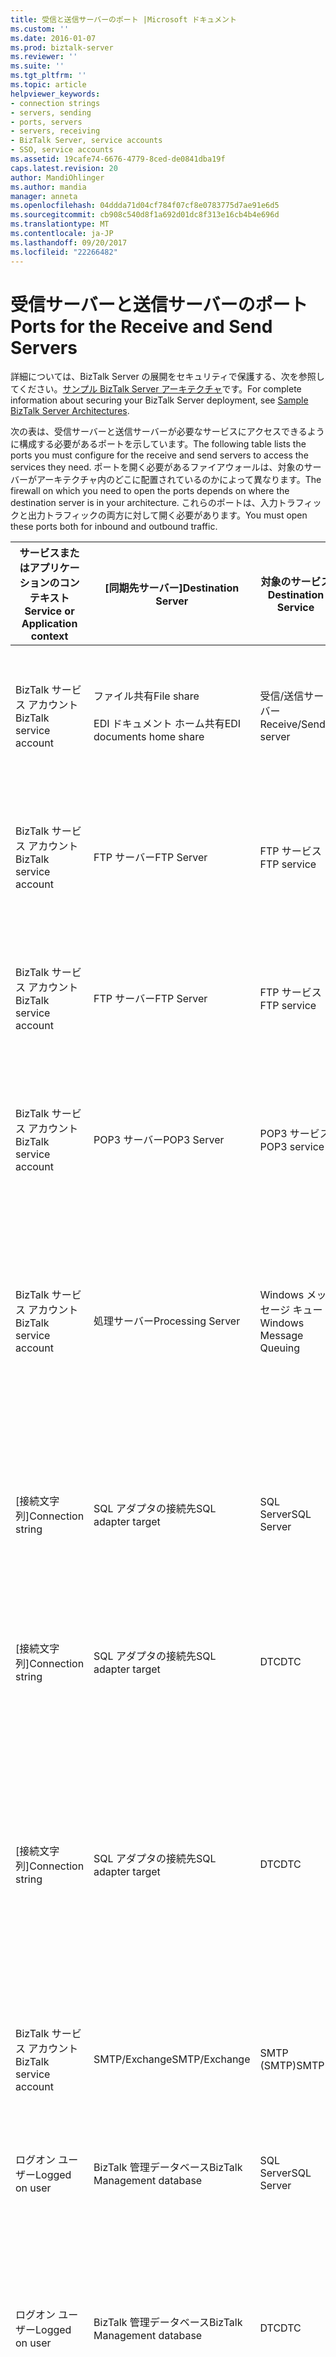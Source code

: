 ```yaml
---
title: 受信と送信サーバーのポート |Microsoft ドキュメント
ms.custom: ''
ms.date: 2016-01-07
ms.prod: biztalk-server
ms.reviewer: ''
ms.suite: ''
ms.tgt_pltfrm: ''
ms.topic: article
helpviewer_keywords:
- connection strings
- servers, sending
- ports, servers
- servers, receiving
- BizTalk Server, service accounts
- SSO, service accounts
ms.assetid: 19cafe74-6676-4779-8ced-de0841dba19f
caps.latest.revision: 20
author: MandiOhlinger
ms.author: mandia
manager: anneta
ms.openlocfilehash: 04ddda71d04cf784f07cf8e0783775d7ae91e6d5
ms.sourcegitcommit: cb908c540d8f1a692d01dc8f313e16cb4b4e696d
ms.translationtype: MT
ms.contentlocale: ja-JP
ms.lasthandoff: 09/20/2017
ms.locfileid: "22266482"
---
```

# <a name="ports-for-the-receive-and-send-servers"></a><span data-ttu-id="4b854-102">受信サーバーと送信サーバーのポート</span><span class="sxs-lookup"><span data-stu-id="4b854-102">Ports for the Receive and Send Servers</span></span>
<span data-ttu-id="4b854-103">詳細については、BizTalk Server の展開をセキュリティで保護する、次を参照してください。[サンプル BizTalk Server アーキテクチャ](../core/sample-biztalk-server-architectures.md)です。</span><span class="sxs-lookup"><span data-stu-id="4b854-103">For complete information about securing your BizTalk Server deployment, see [Sample BizTalk Server Architectures](../core/sample-biztalk-server-architectures.md).</span></span>  
  
 <span data-ttu-id="4b854-104">次の表は、受信サーバーと送信サーバーが必要なサービスにアクセスできるように構成する必要があるポートを示しています。</span><span class="sxs-lookup"><span data-stu-id="4b854-104">The following table lists the ports you must configure for the receive and send servers to access the services they need.</span></span> <span data-ttu-id="4b854-105">ポートを開く必要があるファイアウォールは、対象のサーバーがアーキテクチャ内のどこに配置されているのかによって異なります。</span><span class="sxs-lookup"><span data-stu-id="4b854-105">The firewall on which you need to open the ports depends on where the destination server is in your architecture.</span></span> <span data-ttu-id="4b854-106">これらのポートは、入力トラフィックと出力トラフィックの両方に対して開く必要があります。</span><span class="sxs-lookup"><span data-stu-id="4b854-106">You must open these ports both for inbound and outbound traffic.</span></span>  
  
|<span data-ttu-id="4b854-107">サービスまたはアプリケーションのコンテキスト</span><span class="sxs-lookup"><span data-stu-id="4b854-107">Service or Application context</span></span>|<span data-ttu-id="4b854-108">[同期先サーバー]</span><span class="sxs-lookup"><span data-stu-id="4b854-108">Destination Server</span></span>|<span data-ttu-id="4b854-109">対象のサービス</span><span class="sxs-lookup"><span data-stu-id="4b854-109">Destination Service</span></span>|<span data-ttu-id="4b854-110">ポート</span><span class="sxs-lookup"><span data-stu-id="4b854-110">Port</span></span>|<span data-ttu-id="4b854-111">[プロトコル]</span><span class="sxs-lookup"><span data-stu-id="4b854-111">Protocol</span></span>|<span data-ttu-id="4b854-112">Reason</span><span class="sxs-lookup"><span data-stu-id="4b854-112">Reason</span></span>|  
|------------------------------------|------------------------|-------------------------|----------|--------------|------------|  
|<span data-ttu-id="4b854-113">BizTalk サービス アカウント</span><span class="sxs-lookup"><span data-stu-id="4b854-113">BizTalk service account</span></span>|<span data-ttu-id="4b854-114">ファイル共有</span><span class="sxs-lookup"><span data-stu-id="4b854-114">File share</span></span><br /><br /> <span data-ttu-id="4b854-115">EDI ドキュメント ホーム共有</span><span class="sxs-lookup"><span data-stu-id="4b854-115">EDI documents home share</span></span>|<span data-ttu-id="4b854-116">受信/送信サーバー</span><span class="sxs-lookup"><span data-stu-id="4b854-116">Receive/Send server</span></span>|<span data-ttu-id="4b854-117">445</span><span class="sxs-lookup"><span data-stu-id="4b854-117">445</span></span>|<span data-ttu-id="4b854-118">TCP</span><span class="sxs-lookup"><span data-stu-id="4b854-118">TCP</span></span>|<span data-ttu-id="4b854-119">ファイル アダプタのファイルの場所に対してファイルの取得や削除を行う</span><span class="sxs-lookup"><span data-stu-id="4b854-119">Retrieve and drop files to file location for the File adapter</span></span>|  
|<span data-ttu-id="4b854-120">BizTalk サービス アカウント</span><span class="sxs-lookup"><span data-stu-id="4b854-120">BizTalk service account</span></span>|<span data-ttu-id="4b854-121">FTP サーバー</span><span class="sxs-lookup"><span data-stu-id="4b854-121">FTP Server</span></span>|<span data-ttu-id="4b854-122">FTP サービス</span><span class="sxs-lookup"><span data-stu-id="4b854-122">FTP service</span></span>|<span data-ttu-id="4b854-123">20</span><span class="sxs-lookup"><span data-stu-id="4b854-123">20</span></span>|<span data-ttu-id="4b854-124">TCP</span><span class="sxs-lookup"><span data-stu-id="4b854-124">TCP</span></span>|<span data-ttu-id="4b854-125">FTP アダプタを使用して FTP サーバーに対してファイルの取得や削除を行う</span><span class="sxs-lookup"><span data-stu-id="4b854-125">For the FTP adapter to retrieve and drop files to FTP Server</span></span>|  
|<span data-ttu-id="4b854-126">BizTalk サービス アカウント</span><span class="sxs-lookup"><span data-stu-id="4b854-126">BizTalk service account</span></span>|<span data-ttu-id="4b854-127">FTP サーバー</span><span class="sxs-lookup"><span data-stu-id="4b854-127">FTP Server</span></span>|<span data-ttu-id="4b854-128">FTP サービス</span><span class="sxs-lookup"><span data-stu-id="4b854-128">FTP service</span></span>|<span data-ttu-id="4b854-129">21</span><span class="sxs-lookup"><span data-stu-id="4b854-129">21</span></span>|<span data-ttu-id="4b854-130">TCP</span><span class="sxs-lookup"><span data-stu-id="4b854-130">TCP</span></span>|<span data-ttu-id="4b854-131">FTP アダプタを使用して FTP サーバーに対してファイルの取得や削除を行う</span><span class="sxs-lookup"><span data-stu-id="4b854-131">For the FTP adapter to retrieve and drop files to FTP Server</span></span>|  
|<span data-ttu-id="4b854-132">BizTalk サービス アカウント</span><span class="sxs-lookup"><span data-stu-id="4b854-132">BizTalk service account</span></span>|<span data-ttu-id="4b854-133">POP3 サーバー</span><span class="sxs-lookup"><span data-stu-id="4b854-133">POP3 Server</span></span>|<span data-ttu-id="4b854-134">POP3 サービス</span><span class="sxs-lookup"><span data-stu-id="4b854-134">POP3 service</span></span>|<span data-ttu-id="4b854-135">110</span><span class="sxs-lookup"><span data-stu-id="4b854-135">110</span></span>|<span data-ttu-id="4b854-136">TCP</span><span class="sxs-lookup"><span data-stu-id="4b854-136">TCP</span></span>|<span data-ttu-id="4b854-137">POP3 アダプタを使用して POP3 サーバーから電子メールを取得する</span><span class="sxs-lookup"><span data-stu-id="4b854-137">For the POP3 adapter to retrieve email from POP3 Server</span></span>|  
|<span data-ttu-id="4b854-138">BizTalk サービス アカウント</span><span class="sxs-lookup"><span data-stu-id="4b854-138">BizTalk service account</span></span>|<span data-ttu-id="4b854-139">処理サーバー</span><span class="sxs-lookup"><span data-stu-id="4b854-139">Processing Server</span></span>|<span data-ttu-id="4b854-140">Windows メッセージ キュー</span><span class="sxs-lookup"><span data-stu-id="4b854-140">Windows Message Queuing</span></span>|<span data-ttu-id="4b854-141">1801</span><span class="sxs-lookup"><span data-stu-id="4b854-141">1801</span></span>|<span data-ttu-id="4b854-142">TCP</span><span class="sxs-lookup"><span data-stu-id="4b854-142">TCP</span></span>|<span data-ttu-id="4b854-143">BizTalk メッセージ キュー アダプタを使用して BizTalk ランタイムに対してメッセージを送受信する</span><span class="sxs-lookup"><span data-stu-id="4b854-143">For the BizTalk Message Queuing adapter to receive and send messages to the BizTalk runtime</span></span>|  
|<span data-ttu-id="4b854-144">[接続文字列]</span><span class="sxs-lookup"><span data-stu-id="4b854-144">Connection string</span></span>|<span data-ttu-id="4b854-145">SQL アダプタの接続先</span><span class="sxs-lookup"><span data-stu-id="4b854-145">SQL adapter target</span></span>|<span data-ttu-id="4b854-146">SQL Server</span><span class="sxs-lookup"><span data-stu-id="4b854-146">SQL Server</span></span>|<span data-ttu-id="4b854-147">1433</span><span class="sxs-lookup"><span data-stu-id="4b854-147">1433</span></span>|<span data-ttu-id="4b854-148">TCP</span><span class="sxs-lookup"><span data-stu-id="4b854-148">TCP</span></span>|<span data-ttu-id="4b854-149">SQL アダプタによって使用されるデータベースからメッセージを送受信する</span><span class="sxs-lookup"><span data-stu-id="4b854-149">Retrieve and send messages from databases used by SQL adapter</span></span>|  
|<span data-ttu-id="4b854-150">[接続文字列]</span><span class="sxs-lookup"><span data-stu-id="4b854-150">Connection string</span></span>|<span data-ttu-id="4b854-151">SQL アダプタの接続先</span><span class="sxs-lookup"><span data-stu-id="4b854-151">SQL adapter target</span></span>|<span data-ttu-id="4b854-152">DTC</span><span class="sxs-lookup"><span data-stu-id="4b854-152">DTC</span></span>|<span data-ttu-id="4b854-153">135</span><span class="sxs-lookup"><span data-stu-id="4b854-153">135</span></span>|<span data-ttu-id="4b854-154">TCP</span><span class="sxs-lookup"><span data-stu-id="4b854-154">TCP</span></span>|<span data-ttu-id="4b854-155">SQL アダプタの SQL Server へのトランザクション接続を確立する</span><span class="sxs-lookup"><span data-stu-id="4b854-155">Transacted connection to SQL Server for SQL adapter</span></span>|  
|<span data-ttu-id="4b854-156">[接続文字列]</span><span class="sxs-lookup"><span data-stu-id="4b854-156">Connection string</span></span>|<span data-ttu-id="4b854-157">SQL アダプタの接続先</span><span class="sxs-lookup"><span data-stu-id="4b854-157">SQL adapter target</span></span>|<span data-ttu-id="4b854-158">DTC</span><span class="sxs-lookup"><span data-stu-id="4b854-158">DTC</span></span>|<span data-ttu-id="4b854-159">50000-50200</span><span class="sxs-lookup"><span data-stu-id="4b854-159">50000-50200</span></span>|<span data-ttu-id="4b854-160">TCP</span><span class="sxs-lookup"><span data-stu-id="4b854-160">TCP</span></span>|<span data-ttu-id="4b854-161">SQL アダプタのセカンダリ RPC ポート**注:** をサーバーの負荷に応じて複数のセカンダリ RPC ポートを開く必要があります。</span><span class="sxs-lookup"><span data-stu-id="4b854-161">Secondary RPC ports for SQL adapter **Note:**  You may need to open more secondary RPC ports depending on your server load.</span></span>|  
|<span data-ttu-id="4b854-162">BizTalk サービス アカウント</span><span class="sxs-lookup"><span data-stu-id="4b854-162">BizTalk service account</span></span>|<span data-ttu-id="4b854-163">SMTP/Exchange</span><span class="sxs-lookup"><span data-stu-id="4b854-163">SMTP/Exchange</span></span>|<span data-ttu-id="4b854-164">SMTP (SMTP)</span><span class="sxs-lookup"><span data-stu-id="4b854-164">SMTP</span></span>|<span data-ttu-id="4b854-165">25</span><span class="sxs-lookup"><span data-stu-id="4b854-165">25</span></span>|<span data-ttu-id="4b854-166">TCP</span><span class="sxs-lookup"><span data-stu-id="4b854-166">TCP</span></span>|<span data-ttu-id="4b854-167">SMPT アダプタを使用して SMTP サーバーに接続する</span><span class="sxs-lookup"><span data-stu-id="4b854-167">For the SMPT adapter to connect to SMTP server</span></span>|  
|<span data-ttu-id="4b854-168">ログオン ユーザー</span><span class="sxs-lookup"><span data-stu-id="4b854-168">Logged on user</span></span>|<span data-ttu-id="4b854-169">BizTalk 管理データベース</span><span class="sxs-lookup"><span data-stu-id="4b854-169">BizTalk Management database</span></span>|<span data-ttu-id="4b854-170">SQL Server</span><span class="sxs-lookup"><span data-stu-id="4b854-170">SQL Server</span></span>|<span data-ttu-id="4b854-171">1433</span><span class="sxs-lookup"><span data-stu-id="4b854-171">1433</span></span>|<span data-ttu-id="4b854-172">TCP</span><span class="sxs-lookup"><span data-stu-id="4b854-172">TCP</span></span>|<span data-ttu-id="4b854-173">BizTalk 管理データベースを作成および構成する</span><span class="sxs-lookup"><span data-stu-id="4b854-173">To create and configure the BizTalk Management database</span></span>|  
|<span data-ttu-id="4b854-174">ログオン ユーザー</span><span class="sxs-lookup"><span data-stu-id="4b854-174">Logged on user</span></span>|<span data-ttu-id="4b854-175">BizTalk 管理データベース</span><span class="sxs-lookup"><span data-stu-id="4b854-175">BizTalk Management database</span></span>|<span data-ttu-id="4b854-176">DTC</span><span class="sxs-lookup"><span data-stu-id="4b854-176">DTC</span></span>|<span data-ttu-id="4b854-177">135</span><span class="sxs-lookup"><span data-stu-id="4b854-177">135</span></span>|<span data-ttu-id="4b854-178">TCP</span><span class="sxs-lookup"><span data-stu-id="4b854-178">TCP</span></span>|<span data-ttu-id="4b854-179">SQL Server へのトランザクション接続を確立し、データベースを作成、構成、および更新する</span><span class="sxs-lookup"><span data-stu-id="4b854-179">Transacted connection to SQL Server to create, configure, and update the database</span></span>|  
|<span data-ttu-id="4b854-180">ログオン ユーザー</span><span class="sxs-lookup"><span data-stu-id="4b854-180">Logged on user</span></span>|<span data-ttu-id="4b854-181">BizTalk 管理データベース</span><span class="sxs-lookup"><span data-stu-id="4b854-181">BizTalk Management database</span></span>|<span data-ttu-id="4b854-182">DTC</span><span class="sxs-lookup"><span data-stu-id="4b854-182">DTC</span></span>|<span data-ttu-id="4b854-183">50000-50200</span><span class="sxs-lookup"><span data-stu-id="4b854-183">50000-50200</span></span>|<span data-ttu-id="4b854-184">TCP</span><span class="sxs-lookup"><span data-stu-id="4b854-184">TCP</span></span>|<span data-ttu-id="4b854-185">セカンダリ RPC ポート**注:** をサーバーの負荷に応じて複数のセカンダリ RPC ポートを開く必要があります。</span><span class="sxs-lookup"><span data-stu-id="4b854-185">Secondary RPC ports **Note:**  You may need to open more secondary RPC ports depending on your server load.</span></span>|  
|<span data-ttu-id="4b854-186">ログオン ユーザー</span><span class="sxs-lookup"><span data-stu-id="4b854-186">Logged on user</span></span>|<span data-ttu-id="4b854-187">メッセージ ボックス データベース</span><span class="sxs-lookup"><span data-stu-id="4b854-187">MessageBox database</span></span>|<span data-ttu-id="4b854-188">SQL Server</span><span class="sxs-lookup"><span data-stu-id="4b854-188">SQL Server</span></span>|<span data-ttu-id="4b854-189">1433</span><span class="sxs-lookup"><span data-stu-id="4b854-189">1433</span></span>|<span data-ttu-id="4b854-190">TCP</span><span class="sxs-lookup"><span data-stu-id="4b854-190">TCP</span></span>|<span data-ttu-id="4b854-191">メッセージ ボックス データベースを作成および構成する</span><span class="sxs-lookup"><span data-stu-id="4b854-191">To create and configure the MessageBox database</span></span>|  
|<span data-ttu-id="4b854-192">ログオン ユーザー</span><span class="sxs-lookup"><span data-stu-id="4b854-192">Logged on user</span></span>|<span data-ttu-id="4b854-193">メッセージ ボックス データベース</span><span class="sxs-lookup"><span data-stu-id="4b854-193">MessageBox database</span></span>|<span data-ttu-id="4b854-194">DTC</span><span class="sxs-lookup"><span data-stu-id="4b854-194">DTC</span></span>|<span data-ttu-id="4b854-195">135</span><span class="sxs-lookup"><span data-stu-id="4b854-195">135</span></span>|<span data-ttu-id="4b854-196">TCP</span><span class="sxs-lookup"><span data-stu-id="4b854-196">TCP</span></span>|<span data-ttu-id="4b854-197">SQL Server へのトランザクション接続を確立し、ホストを作成する</span><span class="sxs-lookup"><span data-stu-id="4b854-197">Transacted connection to SQL Server to create the host</span></span>|  
|<span data-ttu-id="4b854-198">ログオン ユーザー</span><span class="sxs-lookup"><span data-stu-id="4b854-198">Logged on user</span></span>|<span data-ttu-id="4b854-199">メッセージ ボックス データベース</span><span class="sxs-lookup"><span data-stu-id="4b854-199">MessageBox database</span></span>|<span data-ttu-id="4b854-200">DTC</span><span class="sxs-lookup"><span data-stu-id="4b854-200">DTC</span></span>|<span data-ttu-id="4b854-201">50000-50200</span><span class="sxs-lookup"><span data-stu-id="4b854-201">50000-50200</span></span>|<span data-ttu-id="4b854-202">TCP</span><span class="sxs-lookup"><span data-stu-id="4b854-202">TCP</span></span>|<span data-ttu-id="4b854-203">セカンダリ RPC ポート**注:** をサーバーの負荷に応じて複数のセカンダリ RPC ポートを開く必要があります。</span><span class="sxs-lookup"><span data-stu-id="4b854-203">Secondary RPC ports **Note:**  You may need to open more secondary RPC ports depending on your server load.</span></span>|  
|<span data-ttu-id="4b854-204">SSO サービス アカウント</span><span class="sxs-lookup"><span data-stu-id="4b854-204">SSO service account</span></span>|<span data-ttu-id="4b854-205">SSO データベース</span><span class="sxs-lookup"><span data-stu-id="4b854-205">SSO database</span></span>|<span data-ttu-id="4b854-206">SQL Server</span><span class="sxs-lookup"><span data-stu-id="4b854-206">SQL Server</span></span>|<span data-ttu-id="4b854-207">1433</span><span class="sxs-lookup"><span data-stu-id="4b854-207">1433</span></span>|<span data-ttu-id="4b854-208">TCP</span><span class="sxs-lookup"><span data-stu-id="4b854-208">TCP</span></span>|<span data-ttu-id="4b854-209">エンタープライズ シングル サインオン サービスを使用して SSO データベースに接続する</span><span class="sxs-lookup"><span data-stu-id="4b854-209">For the Enterprise Single Sign-On service to connect to the SSO database</span></span>|  
|<span data-ttu-id="4b854-210">ログオン ユーザー</span><span class="sxs-lookup"><span data-stu-id="4b854-210">Logged on user</span></span>|<span data-ttu-id="4b854-211">SSO データベース</span><span class="sxs-lookup"><span data-stu-id="4b854-211">SSO database</span></span>|<span data-ttu-id="4b854-212">DTC</span><span class="sxs-lookup"><span data-stu-id="4b854-212">DTC</span></span>|<span data-ttu-id="4b854-213">135</span><span class="sxs-lookup"><span data-stu-id="4b854-213">135</span></span>|<span data-ttu-id="4b854-214">TCP</span><span class="sxs-lookup"><span data-stu-id="4b854-214">TCP</span></span>|<span data-ttu-id="4b854-215">SQL Server へのトランザクション接続を確立し、SSO データベースに接続する</span><span class="sxs-lookup"><span data-stu-id="4b854-215">Transacted connection to SQL Server to connect to the SSO database</span></span>|  
|<span data-ttu-id="4b854-216">ログオン ユーザー</span><span class="sxs-lookup"><span data-stu-id="4b854-216">Logged on user</span></span>|<span data-ttu-id="4b854-217">SSO データベース</span><span class="sxs-lookup"><span data-stu-id="4b854-217">SSO database</span></span>|<span data-ttu-id="4b854-218">DTC</span><span class="sxs-lookup"><span data-stu-id="4b854-218">DTC</span></span>|<span data-ttu-id="4b854-219">50000-50200</span><span class="sxs-lookup"><span data-stu-id="4b854-219">50000-50200</span></span>|<span data-ttu-id="4b854-220">TCP</span><span class="sxs-lookup"><span data-stu-id="4b854-220">TCP</span></span>|<span data-ttu-id="4b854-221">セカンダリ RPC ポート**注:** をサーバーの負荷に応じて複数のセカンダリ RPC ポートを開く必要があります。</span><span class="sxs-lookup"><span data-stu-id="4b854-221">Secondary RPC ports **Note:**  You may need to open more secondary RPC ports depending on your server load.</span></span>|  
|<span data-ttu-id="4b854-222">ログオン ユーザー</span><span class="sxs-lookup"><span data-stu-id="4b854-222">Logged on user</span></span>|<span data-ttu-id="4b854-223">追跡データベース</span><span class="sxs-lookup"><span data-stu-id="4b854-223">Tracking database</span></span>|<span data-ttu-id="4b854-224">SQL Server</span><span class="sxs-lookup"><span data-stu-id="4b854-224">SQL Server</span></span>|<span data-ttu-id="4b854-225">1433</span><span class="sxs-lookup"><span data-stu-id="4b854-225">1433</span></span>|<span data-ttu-id="4b854-226">TCP</span><span class="sxs-lookup"><span data-stu-id="4b854-226">TCP</span></span>|<span data-ttu-id="4b854-227">追跡データベースを作成および構成する</span><span class="sxs-lookup"><span data-stu-id="4b854-227">To create and configure the Tracking database</span></span>|  
|<span data-ttu-id="4b854-228">ログオン ユーザー</span><span class="sxs-lookup"><span data-stu-id="4b854-228">Logged on user</span></span>|<span data-ttu-id="4b854-229">追跡データベース</span><span class="sxs-lookup"><span data-stu-id="4b854-229">Tracking database</span></span>|<span data-ttu-id="4b854-230">DTC</span><span class="sxs-lookup"><span data-stu-id="4b854-230">DTC</span></span>|<span data-ttu-id="4b854-231">135</span><span class="sxs-lookup"><span data-stu-id="4b854-231">135</span></span>|<span data-ttu-id="4b854-232">TCP</span><span class="sxs-lookup"><span data-stu-id="4b854-232">TCP</span></span>|<span data-ttu-id="4b854-233">SQL Server へのトランザクション接続を確立する</span><span class="sxs-lookup"><span data-stu-id="4b854-233">Transacted connection to SQL Server</span></span>|  
|<span data-ttu-id="4b854-234">ログオン ユーザー</span><span class="sxs-lookup"><span data-stu-id="4b854-234">Logged on user</span></span>|<span data-ttu-id="4b854-235">追跡データベース</span><span class="sxs-lookup"><span data-stu-id="4b854-235">Tracking database</span></span>|<span data-ttu-id="4b854-236">DTC</span><span class="sxs-lookup"><span data-stu-id="4b854-236">DTC</span></span>|<span data-ttu-id="4b854-237">50000-50200</span><span class="sxs-lookup"><span data-stu-id="4b854-237">50000-50200</span></span>|<span data-ttu-id="4b854-238">TCP</span><span class="sxs-lookup"><span data-stu-id="4b854-238">TCP</span></span>|<span data-ttu-id="4b854-239">セカンダリ RPC ポート**注:** をサーバーの負荷に応じて複数のセカンダリ RPC ポートを開く必要があります。</span><span class="sxs-lookup"><span data-stu-id="4b854-239">Secondary RPC ports **Note:**  You may need to open more secondary RPC ports depending on your server load.</span></span>|  
|<span data-ttu-id="4b854-240">ログオン ユーザー</span><span class="sxs-lookup"><span data-stu-id="4b854-240">Logged on user</span></span>|<span data-ttu-id="4b854-241">ビジネス ルール エンジン データベース</span><span class="sxs-lookup"><span data-stu-id="4b854-241">Business Rule Engine database</span></span>|<span data-ttu-id="4b854-242">SQL Server</span><span class="sxs-lookup"><span data-stu-id="4b854-242">SQL Server</span></span>|<span data-ttu-id="4b854-243">1433</span><span class="sxs-lookup"><span data-stu-id="4b854-243">1433</span></span>|<span data-ttu-id="4b854-244">TCP</span><span class="sxs-lookup"><span data-stu-id="4b854-244">TCP</span></span>|<span data-ttu-id="4b854-245">ビジネス ルール エンジン データベースを作成および構成する</span><span class="sxs-lookup"><span data-stu-id="4b854-245">To create and configure the Business Rule Engine database</span></span>|  
|<span data-ttu-id="4b854-246">ログオン ユーザー</span><span class="sxs-lookup"><span data-stu-id="4b854-246">Logged on user</span></span>|<span data-ttu-id="4b854-247">ビジネス ルール エンジン データベース</span><span class="sxs-lookup"><span data-stu-id="4b854-247">Business Rule Engine database</span></span>|<span data-ttu-id="4b854-248">DTC</span><span class="sxs-lookup"><span data-stu-id="4b854-248">DTC</span></span>|<span data-ttu-id="4b854-249">135</span><span class="sxs-lookup"><span data-stu-id="4b854-249">135</span></span>|<span data-ttu-id="4b854-250">TCP</span><span class="sxs-lookup"><span data-stu-id="4b854-250">TCP</span></span>|<span data-ttu-id="4b854-251">SQL Server へのトランザクション接続を確立し、データベースを作成、構成、および更新する</span><span class="sxs-lookup"><span data-stu-id="4b854-251">Transacted connection to SQL Server to create, configure, and update the database</span></span>|  
|<span data-ttu-id="4b854-252">ログオン ユーザー</span><span class="sxs-lookup"><span data-stu-id="4b854-252">Logged on user</span></span>|<span data-ttu-id="4b854-253">ビジネス ルール エンジン データベース</span><span class="sxs-lookup"><span data-stu-id="4b854-253">Business Rule Engine database</span></span>|<span data-ttu-id="4b854-254">DTC</span><span class="sxs-lookup"><span data-stu-id="4b854-254">DTC</span></span>|<span data-ttu-id="4b854-255">50000-50200</span><span class="sxs-lookup"><span data-stu-id="4b854-255">50000-50200</span></span>|<span data-ttu-id="4b854-256">TCP</span><span class="sxs-lookup"><span data-stu-id="4b854-256">TCP</span></span>|<span data-ttu-id="4b854-257">セカンダリ RPC ポート**注:** をサーバーの負荷に応じて複数のセカンダリ RPC ポートを開く必要があります。</span><span class="sxs-lookup"><span data-stu-id="4b854-257">Secondary RPC ports **Note:**  You may need to open more secondary RPC ports depending on your server load.</span></span>|  
|<span data-ttu-id="4b854-258">ログオン ユーザー</span><span class="sxs-lookup"><span data-stu-id="4b854-258">Logged on user</span></span>|<span data-ttu-id="4b854-259">BAM 分析データベース</span><span class="sxs-lookup"><span data-stu-id="4b854-259">BAM Analysis database</span></span>|<span data-ttu-id="4b854-260">OLAP (OLAP)</span><span class="sxs-lookup"><span data-stu-id="4b854-260">OLAP</span></span>|<span data-ttu-id="4b854-261">2383 (SQL Server 2005 Analysis Services)</span><span class="sxs-lookup"><span data-stu-id="4b854-261">2383 (SQL Server 2005 Analysis Services)</span></span>|<span data-ttu-id="4b854-262">TCP</span><span class="sxs-lookup"><span data-stu-id="4b854-262">TCP</span></span>|<span data-ttu-id="4b854-263">BAM 分析データベースの情報を更新および取得する</span><span class="sxs-lookup"><span data-stu-id="4b854-263">To update and retrieve information from the BAM Analysis database</span></span>|  
|<span data-ttu-id="4b854-264">ログオン ユーザー</span><span class="sxs-lookup"><span data-stu-id="4b854-264">Logged on user</span></span>|<span data-ttu-id="4b854-265">BAM 分析データベース</span><span class="sxs-lookup"><span data-stu-id="4b854-265">BAM Analysis database</span></span>|<span data-ttu-id="4b854-266">OLAP サーバー ファイル システム</span><span class="sxs-lookup"><span data-stu-id="4b854-266">OLAP Server File system</span></span>|<span data-ttu-id="4b854-267">445</span><span class="sxs-lookup"><span data-stu-id="4b854-267">445</span></span>|<span data-ttu-id="4b854-268">TCP</span><span class="sxs-lookup"><span data-stu-id="4b854-268">TCP</span></span>|<span data-ttu-id="4b854-269">リモート コンピューター上の OLAP データ ファイル (.mdb) を作成するには</span><span class="sxs-lookup"><span data-stu-id="4b854-269">To create the OLAP data file (.mdb) on the remote computer</span></span>|  
|<span data-ttu-id="4b854-270">ログオン ユーザー</span><span class="sxs-lookup"><span data-stu-id="4b854-270">Logged on user</span></span>|<span data-ttu-id="4b854-271">BAM 分析データベース</span><span class="sxs-lookup"><span data-stu-id="4b854-271">BAM Analysis database</span></span>|<span data-ttu-id="4b854-272">OLAP (OLAP)</span><span class="sxs-lookup"><span data-stu-id="4b854-272">OLAP</span></span>|<span data-ttu-id="4b854-273">2725</span><span class="sxs-lookup"><span data-stu-id="4b854-273">2725</span></span>|<span data-ttu-id="4b854-274">TCP</span><span class="sxs-lookup"><span data-stu-id="4b854-274">TCP</span></span>|<span data-ttu-id="4b854-275">分析用のデータ (PivotTable® レポート) を取得する</span><span class="sxs-lookup"><span data-stu-id="4b854-275">For data retrieval for analysis (PivotTable® reports)</span></span>|  
|<span data-ttu-id="4b854-276">ログオン ユーザー</span><span class="sxs-lookup"><span data-stu-id="4b854-276">Logged on user</span></span>|<span data-ttu-id="4b854-277">BizTalk 分析データベース</span><span class="sxs-lookup"><span data-stu-id="4b854-277">BizTalk Analysis database</span></span>|<span data-ttu-id="4b854-278">OLAP (OLAP)</span><span class="sxs-lookup"><span data-stu-id="4b854-278">OLAP</span></span>|<span data-ttu-id="4b854-279">2383 (SQL Server 2005 Analysis Services)</span><span class="sxs-lookup"><span data-stu-id="4b854-279">2383 (SQL Server 2005 Analysis Services)</span></span>|<span data-ttu-id="4b854-280">TCP</span><span class="sxs-lookup"><span data-stu-id="4b854-280">TCP</span></span>|<span data-ttu-id="4b854-281">BizTalk 分析データベースの構成を作成し**注:** 処理サーバーは、BizTalk 構成マネージャーを実行する場合にのみ、このデータベースに接続する必要があります。</span><span class="sxs-lookup"><span data-stu-id="4b854-281">To create and configure the BizTalk Analysis database **Note:**  The Processing Servers need to connect to this database only when you run the BizTalk Configuration Manager.</span></span>|  
|<span data-ttu-id="4b854-282">ログオン ユーザー</span><span class="sxs-lookup"><span data-stu-id="4b854-282">Logged on user</span></span>|<span data-ttu-id="4b854-283">BizTalk 分析データベース</span><span class="sxs-lookup"><span data-stu-id="4b854-283">BizTalk Analysis database</span></span>|<span data-ttu-id="4b854-284">OLAP サーバー ファイル システム</span><span class="sxs-lookup"><span data-stu-id="4b854-284">OLAP Server File system</span></span>|<span data-ttu-id="4b854-285">445</span><span class="sxs-lookup"><span data-stu-id="4b854-285">445</span></span>|<span data-ttu-id="4b854-286">TCP</span><span class="sxs-lookup"><span data-stu-id="4b854-286">TCP</span></span>|<span data-ttu-id="4b854-287">リモート コンピューターで OLAP データ ファイル (.mdb) を作成する**注:** 処理サーバーは、BizTalk 構成マネージャーを実行する場合にのみ、このデータベースに接続する必要があります。</span><span class="sxs-lookup"><span data-stu-id="4b854-287">To create the OLAP data file (.mdb) on the remote computer **Note:**  The Processing Servers need to connect to this database only when you run the BizTalk Configuration Manager.</span></span>|  
|<span data-ttu-id="4b854-288">ログオン ユーザー</span><span class="sxs-lookup"><span data-stu-id="4b854-288">Logged on user</span></span>|<span data-ttu-id="4b854-289">BizTalk 分析データベース</span><span class="sxs-lookup"><span data-stu-id="4b854-289">BizTalk Analysis database</span></span>|<span data-ttu-id="4b854-290">OLAP (OLAP)</span><span class="sxs-lookup"><span data-stu-id="4b854-290">OLAP</span></span>|<span data-ttu-id="4b854-291">2725</span><span class="sxs-lookup"><span data-stu-id="4b854-291">2725</span></span>|<span data-ttu-id="4b854-292">TCP</span><span class="sxs-lookup"><span data-stu-id="4b854-292">TCP</span></span>|<span data-ttu-id="4b854-293">データベースを作成および構成し、分析用のデータ (PivotTable レポート) を取得する</span><span class="sxs-lookup"><span data-stu-id="4b854-293">To create and configure the database, and to retrieve data for analysis (PivotTable reports)</span></span>|  
|<span data-ttu-id="4b854-294">シングル サインオン サービス アカウント</span><span class="sxs-lookup"><span data-stu-id="4b854-294">Single Sign-On service account</span></span>|<span data-ttu-id="4b854-295">[マスター シークレット サーバー]</span><span class="sxs-lookup"><span data-stu-id="4b854-295">Master secret server</span></span>|<span data-ttu-id="4b854-296">RPC</span><span class="sxs-lookup"><span data-stu-id="4b854-296">RPC</span></span>|<span data-ttu-id="4b854-297">135</span><span class="sxs-lookup"><span data-stu-id="4b854-297">135</span></span>|<span data-ttu-id="4b854-298">TCP</span><span class="sxs-lookup"><span data-stu-id="4b854-298">TCP</span></span>|<span data-ttu-id="4b854-299">SQL Server へのトランザクション接続を確立し、SSO サービスを使用してマスタ シークレット サーバーに接続する</span><span class="sxs-lookup"><span data-stu-id="4b854-299">Transacted connection to SQL Server for the SSO service to connect to the master secret server</span></span>|  
|<span data-ttu-id="4b854-300">シングル サインオン サービス アカウント</span><span class="sxs-lookup"><span data-stu-id="4b854-300">Single Sign-On service account</span></span>|<span data-ttu-id="4b854-301">[マスター シークレット サーバー]</span><span class="sxs-lookup"><span data-stu-id="4b854-301">Master secret server</span></span>|<span data-ttu-id="4b854-302">セカンダリ RPC</span><span class="sxs-lookup"><span data-stu-id="4b854-302">Secondary RPC</span></span>|<span data-ttu-id="4b854-303">50000-50200</span><span class="sxs-lookup"><span data-stu-id="4b854-303">50000-50200</span></span>|<span data-ttu-id="4b854-304">TCP</span><span class="sxs-lookup"><span data-stu-id="4b854-304">TCP</span></span>|<span data-ttu-id="4b854-305">セカンダリ PRC ポートを開いて、SSO サービスを使用してマスタ シークレット サーバーに接続する</span><span class="sxs-lookup"><span data-stu-id="4b854-305">Secondary RPC ports for the SSO service to connect to the master secret server.</span></span> <span data-ttu-id="4b854-306">**注:** をサーバーの負荷に応じて複数のセカンダリ RPC ポートを開く必要があります。</span><span class="sxs-lookup"><span data-stu-id="4b854-306">**Note:**  You may need to open more secondary RPC ports depending on your server load.</span></span>|  
|<span data-ttu-id="4b854-307">BizTalk ホスト インスタンス用のサービス アカウント</span><span class="sxs-lookup"><span data-stu-id="4b854-307">Service account for a BizTalk Host instance</span></span>|<span data-ttu-id="4b854-308">メッセージ ボックス データベース</span><span class="sxs-lookup"><span data-stu-id="4b854-308">MessageBox database</span></span>|<span data-ttu-id="4b854-309">SQL Server</span><span class="sxs-lookup"><span data-stu-id="4b854-309">SQL Server</span></span>|<span data-ttu-id="4b854-310">1433</span><span class="sxs-lookup"><span data-stu-id="4b854-310">1433</span></span>|<span data-ttu-id="4b854-311">TCP</span><span class="sxs-lookup"><span data-stu-id="4b854-311">TCP</span></span>|<span data-ttu-id="4b854-312">ランタイム操作中にデータベースの情報を更新および取得する</span><span class="sxs-lookup"><span data-stu-id="4b854-312">To update and retrieve information from the database during run time operations</span></span>|  
|<span data-ttu-id="4b854-313">BizTalk ホスト インスタンス用のサービス アカウント</span><span class="sxs-lookup"><span data-stu-id="4b854-313">Service account for a BizTalk Host instance</span></span>|<span data-ttu-id="4b854-314">BizTalk 管理データベース</span><span class="sxs-lookup"><span data-stu-id="4b854-314">BizTalk Management database</span></span>|<span data-ttu-id="4b854-315">SQL Server</span><span class="sxs-lookup"><span data-stu-id="4b854-315">SQL Server</span></span>|<span data-ttu-id="4b854-316">1433</span><span class="sxs-lookup"><span data-stu-id="4b854-316">1433</span></span>|<span data-ttu-id="4b854-317">TCP</span><span class="sxs-lookup"><span data-stu-id="4b854-317">TCP</span></span>|<span data-ttu-id="4b854-318">ランタイム操作中にデータベースの情報を更新および取得する</span><span class="sxs-lookup"><span data-stu-id="4b854-318">To update and retrieve information from the database during run time operations</span></span>|  
|<span data-ttu-id="4b854-319">BizTalk ホスト インスタンス用のサービス アカウント</span><span class="sxs-lookup"><span data-stu-id="4b854-319">Service account for a BizTalk Host instance</span></span>|<span data-ttu-id="4b854-320">SSO データベース</span><span class="sxs-lookup"><span data-stu-id="4b854-320">SSO database</span></span>|<span data-ttu-id="4b854-321">SQL Server</span><span class="sxs-lookup"><span data-stu-id="4b854-321">SQL Server</span></span>|<span data-ttu-id="4b854-322">1433</span><span class="sxs-lookup"><span data-stu-id="4b854-322">1433</span></span>|<span data-ttu-id="4b854-323">TCP</span><span class="sxs-lookup"><span data-stu-id="4b854-323">TCP</span></span>|<span data-ttu-id="4b854-324">ランタイム操作中にデータベースの情報を更新および取得する</span><span class="sxs-lookup"><span data-stu-id="4b854-324">To update and retrieve information from the database during run time operations</span></span>|  
|<span data-ttu-id="4b854-325">BizTalk ホスト インスタンス用のサービス アカウント</span><span class="sxs-lookup"><span data-stu-id="4b854-325">Service account for a BizTalk Host instance</span></span>|<span data-ttu-id="4b854-326">追跡データベース</span><span class="sxs-lookup"><span data-stu-id="4b854-326">Tracking database</span></span>|<span data-ttu-id="4b854-327">SQL Server</span><span class="sxs-lookup"><span data-stu-id="4b854-327">SQL Server</span></span>|<span data-ttu-id="4b854-328">1433</span><span class="sxs-lookup"><span data-stu-id="4b854-328">1433</span></span>|<span data-ttu-id="4b854-329">TCP</span><span class="sxs-lookup"><span data-stu-id="4b854-329">TCP</span></span>|<span data-ttu-id="4b854-330">ランタイム操作中にデータベースの情報を更新および取得する</span><span class="sxs-lookup"><span data-stu-id="4b854-330">To update and retrieve information from the database during run time operations</span></span>|  
  
## <a name="see-also"></a><span data-ttu-id="4b854-331">参照</span><span class="sxs-lookup"><span data-stu-id="4b854-331">See Also</span></span>  
 <span data-ttu-id="4b854-332">[サーバーの名前付け規則](../core/server-naming-conventions.md) </span><span class="sxs-lookup"><span data-stu-id="4b854-332">[Server Naming Conventions](../core/server-naming-conventions.md) </span></span>  
 <span data-ttu-id="4b854-333">[HTTP アダプタのセキュリティに関する推奨事項](../core/http-adapter-security-recommendations.md) </span><span class="sxs-lookup"><span data-stu-id="4b854-333">[HTTP Adapter Security Recommendations](../core/http-adapter-security-recommendations.md) </span></span>  
 <span data-ttu-id="4b854-334">[SOAP アダプタのセキュリティに関する推奨事項](../core/soap-adapter-security-recommendations.md) </span><span class="sxs-lookup"><span data-stu-id="4b854-334">[SOAP Adapter Security Recommendations](../core/soap-adapter-security-recommendations.md) </span></span>  
 <span data-ttu-id="4b854-335">[FTP アダプタのセキュリティに関する推奨事項](http://msdn.microsoft.com/library/ea7c0577-9d72-4d63-94e7-8f649c6e713f) </span><span class="sxs-lookup"><span data-stu-id="4b854-335">[FTP Adapter Security Recommendations](http://msdn.microsoft.com/library/ea7c0577-9d72-4d63-94e7-8f649c6e713f) </span></span>  
 <span data-ttu-id="4b854-336">[SMTP アダプタのセキュリティに関する推奨事項](../core/smtp-adapter-security-recommendations.md) </span><span class="sxs-lookup"><span data-stu-id="4b854-336">[SMTP Adapter Security Recommendations](../core/smtp-adapter-security-recommendations.md) </span></span>  
 <span data-ttu-id="4b854-337">[ファイル アダプタのセキュリティに関する推奨事項](http://msdn.microsoft.com/library/fe4d51c0-b697-457b-bf27-f1cf6965d954) </span><span class="sxs-lookup"><span data-stu-id="4b854-337">[File Adapter Security Recommendations](http://msdn.microsoft.com/library/fe4d51c0-b697-457b-bf27-f1cf6965d954) </span></span>  
 <span data-ttu-id="4b854-338">[インフォメーション ワーカー サービスで大規模な分散アーキテクチャ](../core/large-distributed-architecture-with-information-worker-services.md) </span><span class="sxs-lookup"><span data-stu-id="4b854-338">[Large Distributed Architecture with Information Worker Services](../core/large-distributed-architecture-with-information-worker-services.md) </span></span>  
 [<span data-ttu-id="4b854-339">BizTalk Server に必要なポート</span><span class="sxs-lookup"><span data-stu-id="4b854-339">Required Ports for BizTalk Server</span></span>](../core/required-ports-for-biztalk-server.md)